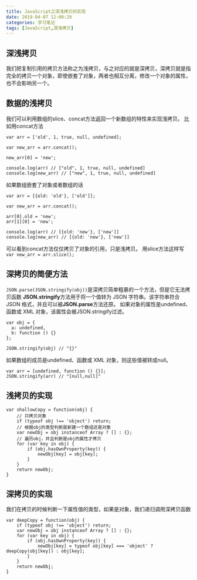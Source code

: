```yaml
---
title: JavaScript之深浅拷贝的实现
date: 2019-04-07 12:00:29
categories: 学习笔记
tags: [JavaScript,深浅拷贝]
---
```

## 深浅拷贝
我们把复制引用的拷贝方法称之为浅拷贝，与之对应的就是深拷贝，深拷贝就是指完全的拷贝一个对象，即使嵌套了对象，两者也相互分离，修改一个对象的属性，也不会影响另一个。

## 数据的浅拷贝
我们可以利用数组的slice、concat方法返回一个新数组的特性来实现浅拷贝。
比如用concat方法
```
var arr = ['old', 1, true, null, undefined];

var new_arr = arr.concat();

new_arr[0] = 'new';

console.log(arr) // ["old", 1, true, null, undefined]
console.log(new_arr) // ["new", 1, true, null, undefined]
```
如果数组嵌套了对象或者数组的话
```
var arr = [{old: 'old'}, ['old']];

var new_arr = arr.concat();

arr[0].old = 'new';
arr[1][0] = 'new';

console.log(arr) // [{old: 'new'}, ['new']]
console.log(new_arr) // [{old: 'new'}, ['new']]
```
可以看到concat方法仅仅拷贝了对象的引用，只是浅拷贝。
用slice方法这样写
`var new_arr = arr.slice();`

## 深拷贝的简便方法
`JSON.parse(JSON.stringify(obj))`是深拷贝简单粗暴的一个方法，但是它无法拷贝函数
**JSON.stringify**方法用于将一个值转为 JSON 字符串。该字符串符合 JSON 格式，并且可以被**JSON.parse**方法还原。
如果对象的属性是undefined、函数或 XML 对象，该属性会被JSON.stringify过滤。
```
var obj = {
  a: undefined,
  b: function () {}
};

JSON.stringify(obj) // "{}"
```
如果数组的成员是undefined、函数或 XML 对象，则这些值被转成null。
```
var arr = [undefined, function () {}];
JSON.stringify(arr) // "[null,null]"
```

## 浅拷贝的实现
```
var shallowCopy = function(obj) {
    // 只拷贝对象
    if (typeof obj !== 'object') return;
    // 根据obj的类型判断是新建一个数组还是对象
    var newObj = obj instanceof Array ? [] : {};
    // 遍历obj，并且判断是obj的属性才拷贝
    for (var key in obj) {
        if (obj.hasOwnProperty(key)) {
            newObj[key] = obj[key];
        }
    }
    return newObj;
}
```

## 深拷贝的实现
我们在拷贝的时候判断一下属性值的类型，如果是对象，我们递归调用深拷贝函数
```
var deepCopy = function(obj) {
    if (typeof obj !== 'object') return;
    var newObj = obj instanceof Array ? [] : {};
    for (var key in obj) {
        if (obj.hasOwnProperty(key)) {
            newObj[key] = typeof obj[key] === 'object' ? deepCopy(obj[key]) : obj[key];
        }
    }
    return newObj;
}
```


